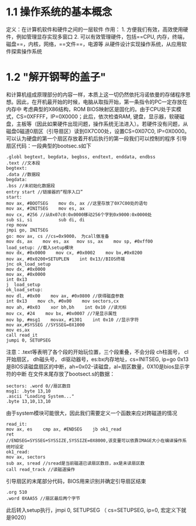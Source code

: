 # 1.1 操作系统的基本概念
定义：在计算机软件和硬件之间的一层软件
作用：
	1. 方便我们有效，高效使用硬件，例如管理显存实现多窗口
	2. 可以有效管理硬件，包括==CPU, 内存，终端，磁盘==，内核，网络，==文件==，电源等
从硬件设计实现操作系统，从应用软件探索操作系统

# 1.2 "解开钢琴的盖子"
和计算机组成原理部分的内容一样，本质上这一切仍然依托冯诺依曼的存储程序思想。因此，在开机最开始的时候，电脑从取指开始，第一条指令的PC一定存放在内存中
考虑典型的X86结构，ROM BIOS映射区是固化的。由于CPU处于实模式，CS=0XFFFF，IP=0X0000；此后，依次检查RAM, 键盘，显示器，软硬磁盘，主板等（因此如果硬件出现问题，操作系统无法进入）。若硬件没有问题，从磁盘0磁道0扇区（引导扇区）读到0X7C00处，设置CS=0X07C0, IP=0X0000。可以认为硬盘的第一个扇区存放着开机后执行的第一段我们可以控制的程序
引导扇区代码：一段典型的bootsec.s如下
```
.globl begtext, begdata, begbss, endtext, enddata, endbss
.text //文本段
begtext:
.data //数据段
begdata:
.bss //未初始化数据段
entry start //链接器的“程序入口”
start:
mov ax, #BOOTSEG    mov ds, ax //这里存放了0X7C00处的语句
mov ax, #INITSEG    mov es, ax
mov cx, #256 //从0x07c0:0x0000移动256个字到0x9000:0x0000处
sub si, si          sub di, di
rep movw
jmpi go, INITSEG
go: mov ax, cs //cs=0x9000， 为call做准备
mov ds, ax    mov es, ax   mov ss, ax    mov sp, #0xff00
load_setup: //载入setup模块
mov dx, #0x0000    mov cx, #0x0002    mov bx,#0x0200
mov ax, #0x0200+SETUPLEN    int 0x13//BIOS终端
jnc ok_load_setup
mov dx, #0x0000
mov ax, #0x0000
int 0x13
j  load_setup
ok_load_setup:
mov dl, #0x00    mov ax, #0x0800 //获得磁盘参数
int 0x13    mov ch, #0x00    mov sectors,cx
mov ah, #0x03    xor bh,bh    int 0x10 //读光标
mov cx, #24    mov bx, #0x0007 //7是显示属性
mov bp, #msg1    movax, #1301    int 0x10 //显示字符
mov ax,#SYSSEG //SYSSEG=0X1000
mov es,ax
call read_it
jumpi 0, SETUPSEG
```
注意：.text等表明了各个段的开始玩位置，三个段重叠，不会分段
ch柱面号， cl开始扇区， dh磁头号， dl驱动器号，es:bx内存地址，cs=INITSEG, ip=go
0x13是BIOS读磁盘扇区的中断，ah=0x02-读磁盘，al=扇区数量，0X10是bios显示字符的中断
在文件末尾存放了bootsect.s的数据：
```
sectors: .word 0//扇区数目
msg1: .byte 13,10
.ascii "Loading System..."
.byte 13,10,13,10
```
由于system模块可能很大，因此我们需要定义一个函数来应对跨磁道的情况
```
read_it:
mov ax, es    cmp ax, #ENDSEG    jb ok1_read
ret
//ENDSEG=SYSSEG+SYSSIZE,SYSSIZE=0X8000,该变量可以依靠IMAGE大小在编译操作系统时设定
ok1_read:
mov ax, sectors
sub ax, sread //sread是当前磁道已读扇区数目，ax是未读扇区数
call read_track //读磁道操作
```
引导扇区的末尾部分代码，BIOS用来识别并确定引导扇区结束
```
.org 510
.word 0XAA55 //扇区最后两个字节
```
此后转入setup执行，jmpi 0, SETUPSEG  （ cs=SETUPSEG, ip=0, 宏定义下就是9020）